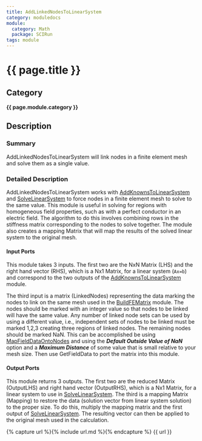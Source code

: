 ```yaml
---
title: AddLinkedNodesToLinearSystem
category: moduledocs
module:
  category: Math
  package: SCIRun
tags: module
---
```


# {{ page.title }}

## Category

**{{ page.module.category }}**

## Description

### Summary

AddLinkedNodesToLinearSystem will link nodes in a finite element mesh and solve them as a single value.

### Detailed Description

AddLinkedNodesToLinearSystem works with [AddKnownsToLinearSystem](#AddKnownsToLinearSystem) and [SolveLinearSystem](#SolveLinearSystem) to force nodes in a finite element mesh to solve to the same value. This module is useful in solving for regions with homogeneous field properties, such as with a perfect conductor in an electric field. The algorithm to do this involves combining rows in the stiffness matrix corresponding to the nodes to solve together. The module also creates a mapping Matrix that will map the results of the solved linear system to the original mesh.

#### Input Ports

This module takes 3 inputs. The first two are the NxN Matrix (LHS) and the right hand vector (RHS), which is a Nx1 Matrix, for a linear system (```Ax=b```) and correspond to the two outputs of the [AddKnownsToLinearSystem](#AddKnownsToLinearSystem) module.

The third input is a matrix (LinkedNodes) representing the data marking the nodes to link on the same mesh used in the [BuildFEMatrix](#BuildFEMatrix) module. The nodes should be marked with an integer value so that nodes to be linked will have the same value. Any number of linked node sets can be used by using a different value, i.e., independent sets of nodes to be linked must be marked 1,2,3 creating three regions of linked nodes. The remaining nodes should be marked NaN. This can be accomplished be using [MapFieldDataOntoNodes](#MapFieldDataOntoNodes) and using the ***Default Outside Value of NaN*** option and a ***Maximum Distance*** of some value that is small relative to your mesh size. Then use GetFieldData to port the matrix into this module.

#### Output Ports

This module returns 3 outputs. The first two are the reduced Matrix (OutputLHS) and right hand vector (OutputRHS), which is a Nx1 Matrix, for a linear system to use in [SolveLinearSystem](#SolveLinearSystem). The third is a mapping Matrix (Mapping) to restore the data (solution vector from linear system solution) to the proper size. To do this, multiply the mapping matrix and the first output of [SolveLinearSystem](#SolveLinearSystem). The resulting vector can then be applied to the original mesh used in the calculation.

{% capture url %}{% include url.md %}{% endcapture %}
{{ url }}
